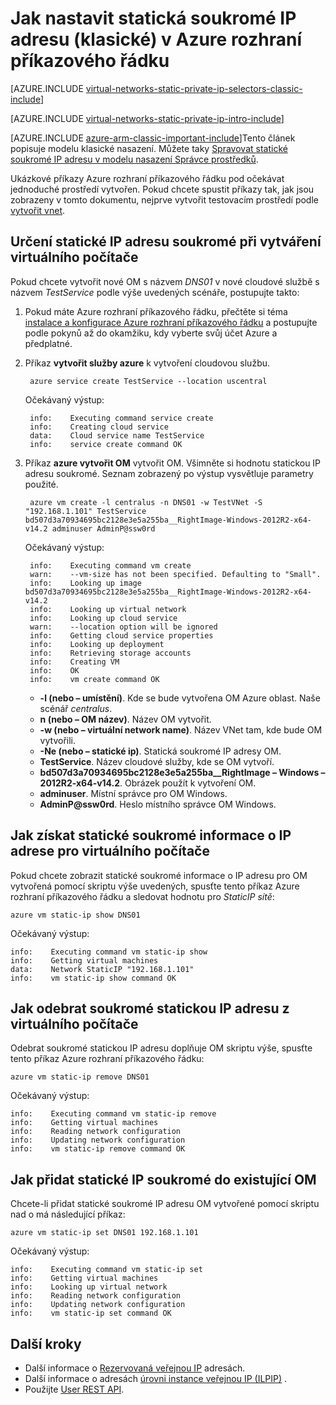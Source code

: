 <properties 
   pageTitle="Jak nastavit statické IP soukromé ausing klasický režim rozhraní příkazového řádku | Microsoft Azure"
   description="Principy statické soukromé IP adresy (poklesu) a jak mají ovládat v klasického režimu rozhraní příkazového řádku"
   services="virtual-network"
   documentationCenter="na"
   authors="jimdial"
   manager="carmonm"
   editor="tysonn"
   tags="azure-service-management"
/>
<tags 
   ms.service="virtual-network"
   ms.devlang="na"
   ms.topic="article"
   ms.tgt_pltfrm="na"
   ms.workload="infrastructure-services"
   ms.date="03/15/2016"
   ms.author="jdial" />

# <a name="how-to-set-a-static-private-ip-address-classic-in-azure-cli"></a>Jak nastavit statická soukromé IP adresu (klasické) v Azure rozhraní příkazového řádku

[AZURE.INCLUDE [virtual-networks-static-private-ip-selectors-classic-include](../../includes/virtual-networks-static-private-ip-selectors-classic-include.md)]

[AZURE.INCLUDE [virtual-networks-static-private-ip-intro-include](../../includes/virtual-networks-static-private-ip-intro-include.md)]

[AZURE.INCLUDE [azure-arm-classic-important-include](../../includes/azure-arm-classic-important-include.md)]Tento článek popisuje modelu klasické nasazení. Můžete taky [Spravovat statické soukromé IP adresu v modelu nasazení Správce prostředků](virtual-networks-static-private-ip-arm-cli.md).

Ukázkové příkazy Azure rozhraní příkazového řádku pod očekávat jednoduché prostředí vytvořen. Pokud chcete spustit příkazy tak, jak jsou zobrazeny v tomto dokumentu, nejprve vytvořit testovacím prostředí podle [vytvořit vnet](virtual-networks-create-vnet-classic-cli.md).

## <a name="how-to-specify-a-static-private-ip-address-when-creating-a-vm"></a>Určení statické IP adresu soukromé při vytváření virtuálního počítače
Pokud chcete vytvořit nové OM s názvem *DNS01* v nové cloudové službě s názvem *TestService* podle výše uvedených scénáře, postupujte takto:

1. Pokud máte Azure rozhraní příkazového řádku, přečtěte si téma [instalace a konfigurace Azure rozhraní příkazového řádku](../xplat-cli-install.md) a postupujte podle pokynů až do okamžiku, kdy vyberte svůj účet Azure a předplatné.
1. Příkaz **vytvořit služby azure** k vytvoření cloudovou službu.

        azure service create TestService --location uscentral

    Očekávaný výstup:

        info:    Executing command service create
        info:    Creating cloud service
        data:    Cloud service name TestService
        info:    service create command OK
    
2. Příkaz **azure vytvořit OM** vytvořit OM. Všimněte si hodnotu statickou IP adresu soukromé. Seznam zobrazený po výstup vysvětluje parametry použité.

        azure vm create -l centralus -n DNS01 -w TestVNet -S "192.168.1.101" TestService bd507d3a70934695bc2128e3e5a255ba__RightImage-Windows-2012R2-x64-v14.2 adminuser AdminP@ssw0rd

    Očekávaný výstup:

        info:    Executing command vm create
        warn:    --vm-size has not been specified. Defaulting to "Small".
        info:    Looking up image bd507d3a70934695bc2128e3e5a255ba__RightImage-Windows-2012R2-x64-v14.2
        info:    Looking up virtual network
        info:    Looking up cloud service
        warn:    --location option will be ignored
        info:    Getting cloud service properties
        info:    Looking up deployment
        info:    Retrieving storage accounts
        info:    Creating VM
        info:    OK
        info:    vm create command OK

    - **-l (nebo – umístění)**. Kde se bude vytvořena OM Azure oblast. Naše scénář *centralus*.
    - **n (nebo – OM název)**. Název OM vytvořit.
    - **-w (nebo – virtuální network name)**. Název VNet tam, kde bude OM vytvořili. 
    - **-Ne (nebo – statické ip)**. Statická soukromé IP adresy OM.
    - **TestService**. Název cloudové služby, kde se OM vytvoří.
    - **bd507d3a70934695bc2128e3e5a255ba__RightImage – Windows – 2012R2-x64-v14.2**. Obrázek použít k vytvoření OM.
    - **adminuser**. Místní správce pro OM Windows.
    - **AdminP@ssw0rd**. Heslo místního správce OM Windows.

## <a name="how-to-retrieve-static-private-ip-address-information-for-a-vm"></a>Jak získat statické soukromé informace o IP adrese pro virtuálního počítače
Pokud chcete zobrazit statické soukromé informace o IP adresu pro OM vytvořená pomocí skriptu výše uvedených, spusťte tento příkaz Azure rozhraní příkazového řádku a sledovat hodnotu pro *StaticIP sítě*:

    azure vm static-ip show DNS01

Očekávaný výstup:

    info:    Executing command vm static-ip show
    info:    Getting virtual machines
    data:    Network StaticIP "192.168.1.101"
    info:    vm static-ip show command OK

## <a name="how-to-remove-a-static-private-ip-address-from-a-vm"></a>Jak odebrat soukromé statickou IP adresu z virtuálního počítače
Odebrat soukromé statickou IP adresu doplňuje OM skriptu výše, spusťte tento příkaz Azure rozhraní příkazového řádku:
    
    azure vm static-ip remove DNS01

Očekávaný výstup:

    info:    Executing command vm static-ip remove
    info:    Getting virtual machines
    info:    Reading network configuration
    info:    Updating network configuration
    info:    vm static-ip remove command OK

## <a name="how-to-add-a-static-private-ip-to-an-existing-vm"></a>Jak přidat statické IP soukromé do existující OM
Chcete-li přidat statické soukromé IP adresu OM vytvořené pomocí skriptu nad o má následující příkaz:

    azure vm static-ip set DNS01 192.168.1.101

Očekávaný výstup:

    info:    Executing command vm static-ip set
    info:    Getting virtual machines
    info:    Looking up virtual network
    info:    Reading network configuration
    info:    Updating network configuration
    info:    vm static-ip set command OK

## <a name="next-steps"></a>Další kroky

- Další informace o [Rezervovaná veřejnou IP](virtual-networks-reserved-public-ip.md) adresách.
- Další informace o adresách [úrovni instance veřejnou IP (ILPIP)](virtual-networks-instance-level-public-ip.md) .
- Použijte [User REST API](https://msdn.microsoft.com/library/azure/dn722420.aspx).

